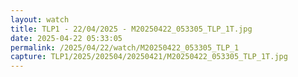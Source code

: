 ```yaml
---
layout: watch
title: TLP1 - 22/04/2025 - M20250422_053305_TLP_1T.jpg
date: 2025-04-22 05:33:05
permalink: /2025/04/22/watch/M20250422_053305_TLP_1
capture: TLP1/2025/202504/20250421/M20250422_053305_TLP_1T.jpg
---
```

